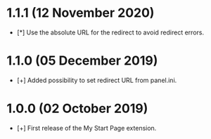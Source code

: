 # 1.1.1 (12 November 2020)

* [*] Use the absolute URL for the redirect to avoid redirect errors.

# 1.1.0 (05 December 2019)

* [+] Added possibility to set redirect URL from panel.ini.

# 1.0.0 (02 October 2019)

* [+] First release of the My Start Page extension.
